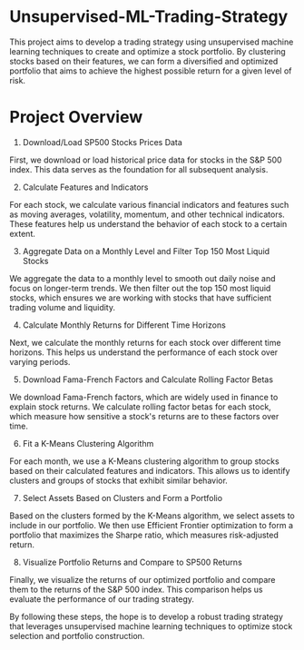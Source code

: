 # Unsupervised-ML-Trading-Strategy
This project aims to develop a trading strategy using unsupervised machine learning techniques to create and optimize a stock portfolio. By clustering stocks based on their features, we can form a diversified and optimized portfolio that aims to achieve the highest possible return for a given level of risk.

# Project Overview
1. Download/Load SP500 Stocks Prices Data

First, we download or load historical price data for stocks in the S&P 500 index. This data serves as the foundation for all subsequent analysis.

2. Calculate Features and Indicators

For each stock, we calculate various financial indicators and features such as moving averages, volatility, momentum, and other technical indicators. These features help us understand the behavior of each stock to a certain extent.

3. Aggregate Data on a Monthly Level and Filter Top 150 Most Liquid Stocks

We aggregate the data to a monthly level to smooth out daily noise and focus on longer-term trends. We then filter out the top 150 most liquid stocks, which ensures we are working with stocks that have sufficient trading volume and liquidity.

4. Calculate Monthly Returns for Different Time Horizons

Next, we calculate the monthly returns for each stock over different time horizons. This helps us understand the performance of each stock over varying periods.

5. Download Fama-French Factors and Calculate Rolling Factor Betas
   
We download Fama-French factors, which are widely used in finance to explain stock returns. We calculate rolling factor betas for each stock, which measure how sensitive a stock's returns are to these factors over time.

6. Fit a K-Means Clustering Algorithm

For each month, we use a K-Means clustering algorithm to group stocks based on their calculated features and indicators. This allows us to identify clusters and groups of stocks that exhibit similar behavior.

7. Select Assets Based on Clusters and Form a Portfolio

Based on the clusters formed by the K-Means algorithm, we select assets to include in our portfolio. We then use Efficient Frontier optimization to form a portfolio that maximizes the Sharpe ratio, which measures risk-adjusted return.

8. Visualize Portfolio Returns and Compare to SP500 Returns

Finally, we visualize the returns of our optimized portfolio and compare them to the returns of the S&P 500 index. This comparison helps us evaluate the performance of our trading strategy.

By following these steps, the hope is to develop a robust trading strategy that leverages unsupervised machine learning techniques to optimize stock selection and portfolio construction.
